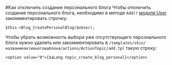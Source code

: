 #Как отключить создание персонального блога
Чтобы отключить создание персонального блога, необходимо в методе `Add()` [модуля User](https://github.com/livestreet/livestreet/blob/1.0.3/classes/modules/user/User.class.php#L414) закомментировать строчку:
~~~
$this->Blog_CreatePersonalBlog($oUser);
~~~
Чтобы убрать возможность выбора уже отсутствующего персонального блога нужно удалить или закомментировать в `/templates/skin/названиеактивногошаблона/actions/ActionTopic/add.tpl` такую строку:
~~~
<option value="0">{$aLang.topic_create_blog_personal}</option>
~~~